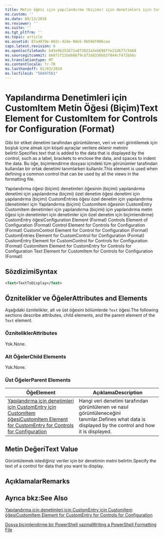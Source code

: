 ```yaml
---
title: Metin öğesi için yapılandırma (biçimi) için denetimleri için CustomItem | Microsoft Docs
ms.custom: ''
ms.date: 09/13/2016
ms.reviewer: ''
ms.suite: ''
ms.tgt_pltfrm: ''
ms.topic: article
ms.assetid: 87a4079e-602c-42de-9de5-9b59df986caa
caps.latest.revision: 6
ms.openlocfilehash: b45e96252672a872023a5eb698ffe22d677c5468
ms.sourcegitcommit: b6871f21bd666f9cd71dd336bb3f844cf472b56c
ms.translationtype: MT
ms.contentlocale: tr-TR
ms.lasthandoff: 02/03/2019
ms.locfileid: "56847561"
---
```

# <a name="text-element-for-customitem-for-controls-for-configuration-format"></a><span data-ttu-id="5626e-102">Yapılandırma Denetimleri için CustomItem Metin Öğesi (Biçim)</span><span class="sxs-lookup"><span data-stu-id="5626e-102">Text Element for CustomItem for Controls for Configuration (Format)</span></span>

<span data-ttu-id="5626e-103">Gibi bir etiket denetimi tarafından görüntülenen, veri ve veri girintilemek için boşluk içine almak için köşeli ayraçlar verilere eklenir metnini belirtir.</span><span class="sxs-lookup"><span data-stu-id="5626e-103">Specifies text that is added to the data that is displayed by the control, such as a label, brackets to enclose the data, and spaces to indent the data.</span></span> <span data-ttu-id="5626e-104">Bu öğe, biçimlendirme dosyası içindeki tüm görünümler tarafından kullanılan bir ortak denetimi tanımlarken kullanılır.</span><span class="sxs-lookup"><span data-stu-id="5626e-104">This element is used when defining a common control that can be used by all the views in the formatting file.</span></span>

<span data-ttu-id="5626e-105">Yapılandırma öğesi (biçimi) denetimleri öğesinin (biçimi) yapılandırma denetimi için yapılandırma (biçimi) özel denetim öğesi denetimi için yapılandırma (biçimi) CustomEntries öğesi özel denetim için yapılandırma (denetimleri için Yapılandırma (biçimi) CustomItem öğesinin CustomEntry CustomItem denetimleri için yapılandırma (biçimi) için yapılandırma metin öğesi için denetimleri için denetimler için özel denetim için biçimlendirme) CustomEntry öğesi</span><span class="sxs-lookup"><span data-stu-id="5626e-105">Configuration Element (Format) Controls Element of Configuration (Format) Control Element for Controls for Configuration (Format) CustomControl Element for Control for Configuration (Format) CustomEntries Element for CustomControl for Configuration (Format) CustomEntry Element for CustomControl for Controls for Configuration (Format) CustomItem Element for CustomEntry for Controls for Configuration Text Element for CustomItem for Controls for Configuration (Format)</span></span>

## <a name="syntax"></a><span data-ttu-id="5626e-106">Sözdizimi</span><span class="sxs-lookup"><span data-stu-id="5626e-106">Syntax</span></span>

```xml
<Text>TextToDisplay</Text>
```

## <a name="attributes-and-elements"></a><span data-ttu-id="5626e-107">Öznitelikler ve Öğeler</span><span class="sxs-lookup"><span data-stu-id="5626e-107">Attributes and Elements</span></span>

<span data-ttu-id="5626e-108">Aşağıdaki öznitelikler, alt ve üst öğesini bölümlerde `Text` öğesi.</span><span class="sxs-lookup"><span data-stu-id="5626e-108">The following sections describe attributes, child elements, and the parent element of the `Text` element.</span></span>

### <a name="attributes"></a><span data-ttu-id="5626e-109">Öznitelikler</span><span class="sxs-lookup"><span data-stu-id="5626e-109">Attributes</span></span>

<span data-ttu-id="5626e-110">Yok.</span><span class="sxs-lookup"><span data-stu-id="5626e-110">None.</span></span>

### <a name="child-elements"></a><span data-ttu-id="5626e-111">Alt Öğeler</span><span class="sxs-lookup"><span data-stu-id="5626e-111">Child Elements</span></span>

<span data-ttu-id="5626e-112">Yok.</span><span class="sxs-lookup"><span data-stu-id="5626e-112">None.</span></span>

### <a name="parent-elements"></a><span data-ttu-id="5626e-113">Üst Öğeler</span><span class="sxs-lookup"><span data-stu-id="5626e-113">Parent Elements</span></span>

|<span data-ttu-id="5626e-114">Öğe</span><span class="sxs-lookup"><span data-stu-id="5626e-114">Element</span></span>|<span data-ttu-id="5626e-115">Açıklama</span><span class="sxs-lookup"><span data-stu-id="5626e-115">Description</span></span>|
|-------------|-----------------|
|[<span data-ttu-id="5626e-116">Yapılandırma için denetimleri için CustomEntry için CustomItem öğesi</span><span class="sxs-lookup"><span data-stu-id="5626e-116">CustomItem Element for CustomEntry for Controls for Configuration</span></span>](./customitem-element-for-customentry-for-controls-for-configuration-format.md)|<span data-ttu-id="5626e-117">Hangi veri denetimi tarafından görüntülenen ve nasıl görüntüleneceğini tanımlar.</span><span class="sxs-lookup"><span data-stu-id="5626e-117">Defines what data is displayed by the control and how it is displayed.</span></span>|

## <a name="text-value"></a><span data-ttu-id="5626e-118">Metin Değeri</span><span class="sxs-lookup"><span data-stu-id="5626e-118">Text Value</span></span>

<span data-ttu-id="5626e-119">Görüntülemek istediğiniz veriler için bir denetimin metni belirtin.</span><span class="sxs-lookup"><span data-stu-id="5626e-119">Specify the text of a control for data that you want to display.</span></span>

## <a name="remarks"></a><span data-ttu-id="5626e-120">Açıklamalar</span><span class="sxs-lookup"><span data-stu-id="5626e-120">Remarks</span></span>

## <a name="see-also"></a><span data-ttu-id="5626e-121">Ayrıca bkz:</span><span class="sxs-lookup"><span data-stu-id="5626e-121">See Also</span></span>

[<span data-ttu-id="5626e-122">Yapılandırma için denetimleri için CustomEntry için CustomItem öğesi</span><span class="sxs-lookup"><span data-stu-id="5626e-122">CustomItem Element for CustomEntry for Controls for Configuration</span></span>](./customitem-element-for-customentry-for-controls-for-configuration-format.md)

[<span data-ttu-id="5626e-123">Dosya biçimlendirme bir PowerShell yazma</span><span class="sxs-lookup"><span data-stu-id="5626e-123">Writing a PowerShell Formatting File</span></span>](./writing-a-powershell-formatting-file.md)
